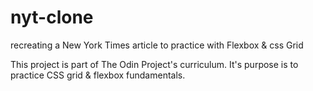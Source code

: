 # nyt-clone
recreating a New York Times article to practice with Flexbox &amp; css Grid

This project is part of The Odin Project's curriculum. It's purpose is to practice CSS grid & flexbox fundamentals.
